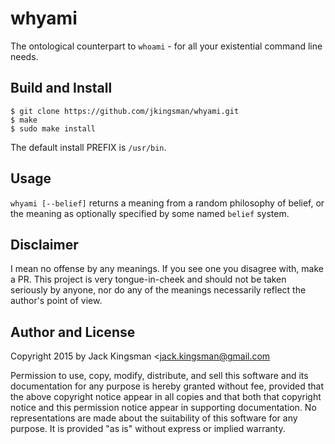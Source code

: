whyami
===

The ontological counterpart to `whoami` - for all your existential command line needs.

Build and Install
-----------------

    $ git clone https://github.com/jkingsman/whyami.git
    $ make
    $ sudo make install

The default install PREFIX is `/usr/bin`.

Usage
-----

`whyami [--belief]` returns a meaning from a random philosophy of belief, or the meaning as optionally specified by some named `belief` system.

Disclaimer
-----
I mean no offense by any meanings. If you see one you disagree with, make a PR. This project is very tongue-in-cheek and should not be taken seriously by anyone, nor do any of the meanings necessarily reflect the author's point of view.

Author and License
------------------

Copyright 2015 by Jack Kingsman <jack.kingsman@gmail.com

Permission to use, copy, modify, distribute, and sell this software
and its documentation for any purpose is hereby granted without fee,
provided that the above copyright notice appear in all copies and
that both that copyright notice and this permission notice appear in
supporting documentation.  No representations are made about the
suitability of this software for any purpose.  It is provided "as
is" without express or implied warranty.
